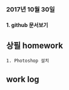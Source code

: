 <br/>
<br/>
<br/>


### 2017년 10월 30일
#### 1. github 문서보기




## 상필 homework
```
1. Photoshop 설치
```


## work log
